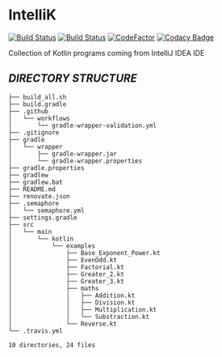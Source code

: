 # IntelliK

[![Build Status](https://travis-ci.com/crazyuploader/IntelliK.svg?branch=master)](https://travis-ci.com/crazyuploader/IntelliK)
[![Build Status](https://crazyuploader.semaphoreci.com/badges/IntelliK.svg)](https://crazyuploader.semaphoreci.com/projects/IntelliK)
[![CodeFactor](https://www.codefactor.io/repository/github/crazyuploader/intellik/badge)](https://www.codefactor.io/repository/github/crazyuploader/intellik)
[![Codacy Badge](https://app.codacy.com/project/badge/Grade/5bb69ae7b84749f08fbdf9519db09848)](https://www.codacy.com/manual/jugalkishor839/IntelliK?utm_source=github.com&amp;utm_medium=referral&amp;utm_content=crazyuploader/IntelliK&amp;utm_campaign=Badge_Grade)

Collection of Kotlin programs coming from IntelliJ IDEA IDE

***DIRECTORY STRUCTURE***
---
```.
├── build_all.sh
├── build.gradle
├── .github
│   └── workflows
│       └── gradle-wrapper-validation.yml
├── .gitignore
├── gradle
│   └── wrapper
│       ├── gradle-wrapper.jar
│       └── gradle-wrapper.properties
├── gradle.properties
├── gradlew
├── gradlew.bat
├── README.md
├── renovate.json
├── .semaphore
│   └── semaphore.yml
├── settings.gradle
├── src
│   └── main
│       └── kotlin
│           └── examples
│               ├── Base_Exponent_Power.kt
│               ├── EvenOdd.kt
│               ├── Factorial.kt
│               ├── Greater_2.kt
│               ├── Greater_3.kt
│               ├── maths
│               │   ├── Addition.kt
│               │   ├── Division.kt
│               │   ├── Multiplication.kt
│               │   └── Substraction.kt
│               └── Reverse.kt
└── .travis.yml

10 directories, 24 files
```
